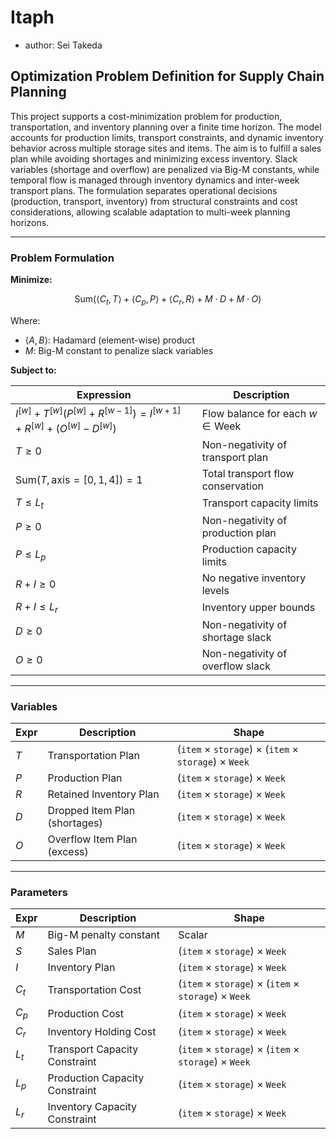 # Itaph
- author: Sei Takeda

## Optimization Problem Definition for Supply Chain Planning

This project supports a cost-minimization problem for production, transportation, and inventory planning over a finite time horizon.
The model accounts for production limits, transport constraints, and dynamic inventory behavior across multiple storage sites and items.
The aim is to fulfill a sales plan while avoiding shortages and minimizing excess inventory.
Slack variables (shortage and overflow) are penalized via Big-M constants, while temporal flow is managed through inventory dynamics and inter-week transport plans.
The formulation separates operational decisions (production, transport, inventory) from structural constraints and cost considerations, allowing scalable adaptation to multi-week planning horizons.

---

### Problem Formulation

**Minimize:**

$$
\text{Sum}(\langle C_t, T \rangle + \langle C_p, P \rangle + \langle C_r, R \rangle + M \cdot D + M \cdot O)
$$

Where:

* $\langle A, B \rangle$: Hadamard (element-wise) product
* $M$: Big-M constant to penalize slack variables

**Subject to:**

| Expression                                                                            | Description                               |
| ------------------------------------------------------------------------------------- | ----------------------------------------- |
| $I^{[w]} + T^{[w]}(P^{[w]} + R^{[w-1]}) = I^{[w+1]} + R^{[w]} + (O^{[w]} - D^{[w]})$  | Flow balance for each $w \in \text{Week}$ |
| $T \geq 0$                                                                            | Non-negativity of transport plan          |
| $\text{Sum}(T, \text{axis} = [0, 1, 4]) = 1$                                          | Total transport flow conservation         |
| $T \leq L_t$                                                                          | Transport capacity limits                 |
| $P \geq 0$                                                                            | Non-negativity of production plan         |
| $P \leq L_p$                                                                          | Production capacity limits                |
| $R + I \geq 0$                                                                        | No negative inventory levels              |
| $R + I \leq L_r$                                                                      | Inventory upper bounds                    |
| $D \geq 0$                                                                            | Non-negativity of shortage slack          |
| $O \geq 0$                                                                            | Non-negativity of overflow slack          |

---

### Variables

| Expr | Description                   | Shape                                                |
| ---- | ----------------------------- | ---------------------------------------------------- |
| $T$  | Transportation Plan           | (`item` × `storage`) × (`item` × `storage`) × `Week` |
| $P$  | Production Plan               | (`item` × `storage`) × `Week`                        |
| $R$  | Retained Inventory Plan       | (`item` × `storage`) × `Week`                        |
| $D$  | Dropped Item Plan (shortages) | (`item` × `storage`) × `Week`                        |
| $O$  | Overflow Item Plan (excess)   | (`item` × `storage`) × `Week`                        |

---

### Parameters

| Expr  | Description                    | Shape                                                |
| ----- | ------------------------------ | ---------------------------------------------------- |
| $M$   | Big-M penalty constant         | Scalar                                               |
| $S$   | Sales Plan                     | (`item` × `storage`) × `Week`                        |
| $I$   | Inventory Plan                 | (`item` × `storage`) × `Week`                        |
| $C_t$ | Transportation Cost            | (`item` × `storage`) × (`item` × `storage`) × `Week` |
| $C_p$ | Production Cost                | (`item` × `storage`) × `Week`                        |
| $C_r$ | Inventory Holding Cost         | (`item` × `storage`) × `Week`                        |
| $L_t$ | Transport Capacity Constraint  | (`item` × `storage`) × (`item` × `storage`) × `Week` |
| $L_p$ | Production Capacity Constraint | (`item` × `storage`) × `Week`                        |
| $L_r$ | Inventory Capacity Constraint  | (`item` × `storage`) × `Week`                        |
